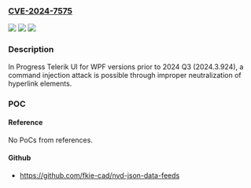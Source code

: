 ### [CVE-2024-7575](https://cve.mitre.org/cgi-bin/cvename.cgi?name=CVE-2024-7575)
![](https://img.shields.io/static/v1?label=Product&message=Telerik%20UI%20for%20WPF&color=blue)
![](https://img.shields.io/static/v1?label=Version&message=2011.3.1116%3C%202024.3.924%20&color=brighgreen)
![](https://img.shields.io/static/v1?label=Vulnerability&message=CWE-77%20Improper%20Neutralization%20of%20Special%20Elements%20used%20in%20a%20Command%20('Command%20Injection')&color=brighgreen)

### Description

In Progress Telerik UI for WPF versions prior to 2024 Q3 (2024.3.924), a command injection attack is possible through improper neutralization of hyperlink elements.

### POC

#### Reference
No PoCs from references.

#### Github
- https://github.com/fkie-cad/nvd-json-data-feeds


